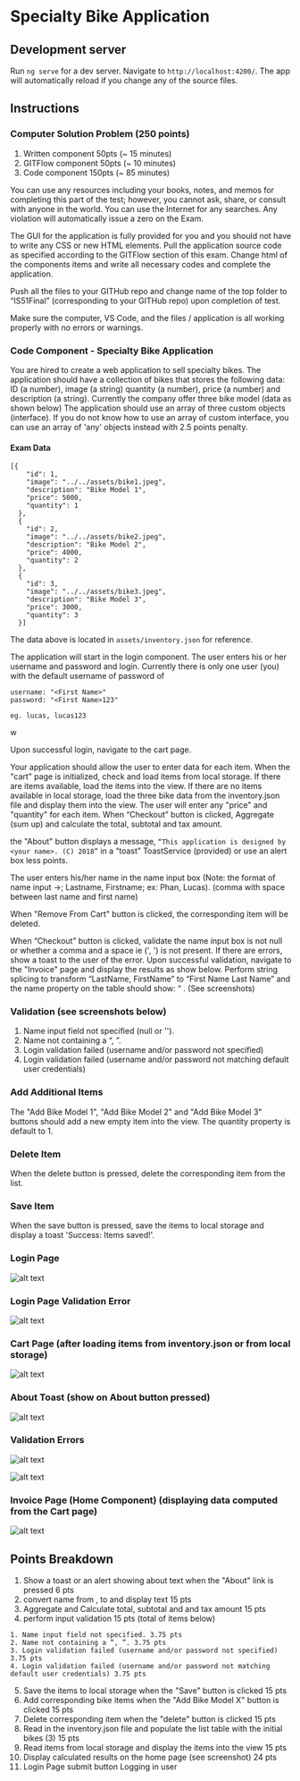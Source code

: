 # Specialty Bike Application

## Development server

Run `ng serve` for a dev server. Navigate to `http://localhost:4200/`. The app will automatically reload if you change any of the source files.

## Instructions

### Computer Solution Problem (250 points)

1. Written component 50pts (~ 15 minutes)
2. GITFlow component 50pts (~ 10 minutes)
3. Code component 150pts (~ 85 minutes)

You can use any resources including  your books, notes, and memos for completing this part of the test; however, you cannot ask, share, or consult with anyone in the world. You can use the Internet for any searches. Any violation will automatically issue a zero on the Exam.

The GUI for the application is fully provided for you and you should not have to write any CSS or new HTML elements. Pull the application source code as specified according to the GITFlow section of this exam. Change html of the components items and write all necessary codes and complete the application.

Push all the files to your GITHub repo and change name of the top folder to “IS51Final” (corresponding to your GITHub repo) upon completion of test.

Make sure the computer, VS Code, and the files / application is all working properly with no errors or warnings.

### Code Component - Specialty Bike Application

You are hired to create a web application to sell specialty bikes. The application should have a collection of bikes that stores the following data: ID (a number), image (a string) quantity (a number), price (a number) and description (a string). Currently the company offer three bike model (data as shown below) The application should use an array of three custom objects (interface). If you do not know how to use an array of custom interface, you can use an array of 'any' objects instead with 2.5 points penalty.

#### Exam Data
```
[{
    "id": 1,
    "image": "../../assets/bike1.jpeg",
    "description": "Bike Model 1",
    "price": 5000,
    "quantity": 1
  },
  {
    "id": 2,
    "image": "../../assets/bike2.jpeg",
    "description": "Bike Model 2",
    "price": 4000,
    "quantity": 2
  },
  {
    "id": 3,
    "image": "../../assets/bike3.jpeg",
    "description": "Bike Model 3",
    "price": 3000,
    "quantity": 3
  }]
```

The data above is located in ```assets/inventory.json``` for reference. 

The application will start in the login component. The user enters his or her username and password and login. Currently there is only one user (you) with the default username of password of 

```
username: "<First Name>"
password: "<First Name>123"

eg. lucas, lucas123
```
w

Upon successful login, navigate to the cart page.

Your application should allow the user to enter data for each item. When the "cart" page is initialized, check and load items from local storage. If there are items available, load the items into the view. If there are no items available in local storage, load the three bike data from the inventory.json file and display them into the view. The user will enter any "price" and "quantity" for each item. When “Checkout” button is clicked, Aggregate (sum up) and calculate the total, subtotal and tax amount.


the "About" button displays a message, ```“This application is designed by <your name>. (C) 2018”``` in a “toast” ToastService (provided) or use an alert box less points.

The user enters his/her name in the name input box (Note: the format of name input ->; Lastname, Firstname; ex: Phan, Lucas). (comma with space between last name and first name) 

When "Remove From Cart" button is clicked, the corresponding item will be deleted.

When “Checkout” button is clicked, validate the name input box is not null or whether a comma and a space ie (', ') is not present. If there are errors, show a toast to the user of the error. Upon successful validation, navigate to the "Invoice" page and display the results as show below. Perform string splicing to transform “LastName, FirstName” to “First Name Last Name” and the name property on the table should show: “<First Name> <Last Name>. (See screenshots)

### Validation (see screenshots below)

1. Name input field not specified (null or '').
2. Name not containing a “, ”.
3. Login validation failed (username and/or password not specified)
4. Login validation failed (username and/or password not matching default user credentials)

### Add Additional Items

The "Add Bike Model 1", "Add Bike Model 2" and "Add Bike Model 3" buttons should add a new empty item into the view. The quantity property is default to 1.

### Delete Item

When the delete button is pressed, delete the corresponding item from the list.

### Save Item

When the save button is pressed, save the items to local storage and display a toast 'Success: Items saved!'.

### Login Page
![alt text](./img/1.png)

### Login Page Validation Error
![alt text](./img/2.png)

### Cart Page (after loading items from inventory.json or from local storage)
![alt text](./img/4.png)

### About Toast (show on About button pressed)
![alt text](./img/3.png)

### Validation Errors

![alt text](./img/6.png)

![alt text](./img/7.png)

### Invoice Page (Home Component) (displaying data computed from the Cart page)
![alt text](./img/5.png)

## Points Breakdown

1. Show a toast or an alert showing about text when the "About" link is pressed 6 pts
2. convert name from <Last Name>, <First Name> to <First Name> <Last Name> and display text 15 pts
3. Aggregate and Calculate total, subtotal and and tax amount 15 pts
4. perform input validation 15 pts (total of items below)
  ```
1. Name input field not specified. 3.75 pts
2. Name not containing a “, ”. 3.75 pts
3. Login validation failed (username and/or password not specified) 3.75 pts
4. Login validation failed (username and/or password not matching default user credentials) 3.75 pts
  ```
5. Save the items to local storage when the "Save" button is clicked 15 pts
6. Add corresponding bike items when the "Add Bike Model X" button is clicked 15 pts
7. Delete corresponding item when the "delete" button is clicked 15 pts
8. Read in the inventory.json file and populate the list table with the initial bikes (3) 15 pts
9. Read items from local storage and display the items into the view 15 pts
10. Display calculated results on the home page (see screenshot) 24 pts
11. Login Page submit button Logging in user